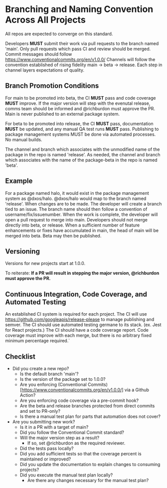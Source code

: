 # Branching and Naming Convention Across All Projects

All repos are expected to converge on this standard.

Developers **MUST** submit their work via pull requests to the branch named 'main'. 
Only pull requests which pass CI and review should be merged.
Commit messages should follow https://www.conventionalcommits.org/en/v1.0.0/
Channels will follow the convention established of rising fidelity main -> beta -> release.
Each step in channel layers expectations of quality.

## Branch Promotion Conditions
For main to be promoted into beta, the CI **MUST** pass and code coverage **MUST** improve.
If the major version will step with the evenutal release, comms team should be informed and @richburdon must approve the PR.
Main is never published to an external package system.

For beta to be promoted into release, the CI **MUST** pass, documentation **MUST** be updated, and any manual QA test runs **MUST** pass.
Publishing to package management systems MUST be done via automated processes. No manual builds.

The channel and branch which associates with the unmodified name of the package in the repo is named 'release'. As needed, the channel and branch which associates with the name of the package-beta in the repo is named 'beta'.

## Example
For a package named halo, it would exist in the package management system as @dxos/halo. @dxos/halo would map to the branch named 'release'.
When changes are to be made. The developer will create a branch tied to an issue. The branch name should then follow a convention of username/fix/issuenumber. When the work is complete, the developer will open a pull request to merge into main. Developers should not merge directly into beta, or release.
When a sufficient number of feature enhancements or fixes have accumulated in main, the head of main will be merged into beta. Beta may then be published. 

## Versioning 
Versions for new projects start at 1.0.0.

To reiterate: **If a PR will result in stepping the major version, @richburdon must approve the PR.**
 
## Continuous Integration, Code Coverage, and Automated Testing
An established CI system is required for each project. 
The CI will use https://github.com/googleapis/release-please to manage publishing and semver.
The CI should use automated testing germane to its stack. (ex. Jest for React projects.)
The CI should have a code coverage report. 
Code coverage must improve with each merge, but there is no arbitrary fixed minimum percentage required.`


## Checklist
* Did you create a new repo?
  - Is the default branch 'main'?
  - Is the version of the package set to 1.0.0?
  - Are you enforcing (Conventional Commits)[https://www.conventionalcommits.org/en/v1.0.0/] via a Github Action?
  - Are you enforcing code coverage via a pre-commit hook?
  - Are the beta and release branches protected from direct commits and set to PR-only?
  - Is there a manual test plan for parts that automation does not cover?
* Are you submitting new work?
  - Is it in a PR with a target of main?
  - Did you follow the Conventional Commit standard?
  - Will the major version step as a result?
    - If so, set @richburdon as the required reviewer.
  - Did the tests pass locally?
  - Did you add sufficient tests so that the coverage percent is maintained or improved?
  - Did you update the documentation to explain changes to consuming projects?
  - Did you execute the manual test plan locally?
    - Are there any changes necessary for the manual test plan?
  
